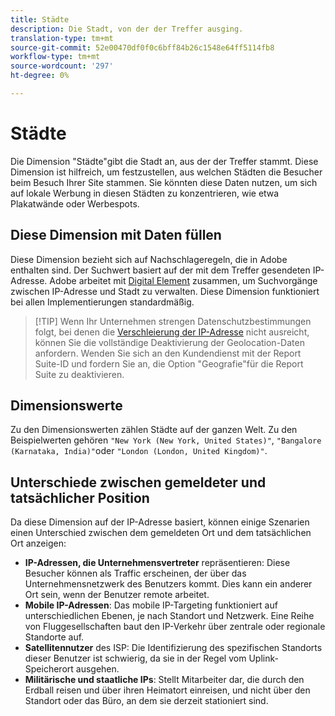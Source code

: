 ```yaml
---
title: Städte
description: Die Stadt, von der der Treffer ausging.
translation-type: tm+mt
source-git-commit: 52e00470df0f0c6bff84b26c1548e64ff5114fb8
workflow-type: tm+mt
source-wordcount: '297'
ht-degree: 0%

---
```



# Städte

Die Dimension &quot;Städte&quot;gibt die Stadt an, aus der der Treffer stammt. Diese Dimension ist hilfreich, um festzustellen, aus welchen Städten die Besucher beim Besuch Ihrer Site stammen. Sie könnten diese Daten nutzen, um sich auf lokale Werbung in diesen Städten zu konzentrieren, wie etwa Plakatwände oder Werbespots.

## Diese Dimension mit Daten füllen

Diese Dimension bezieht sich auf Nachschlageregeln, die in Adobe enthalten sind. Der Suchwert basiert auf der mit dem Treffer gesendeten IP-Adresse. Adobe arbeitet mit [Digital Element](https://www.digitalelement.com/) zusammen, um Suchvorgänge zwischen IP-Adresse und Stadt zu verwalten. Diese Dimension funktioniert bei allen Implementierungen standardmäßig.

> [!TIP] Wenn Ihr Unternehmen strengen Datenschutzbestimmungen folgt, bei denen die [Verschleierung der IP-Adresse](/help/admin/admin/general-acct-settings-admin.md) nicht ausreicht, können Sie die vollständige Deaktivierung der Geolocation-Daten anfordern. Wenden Sie sich an den Kundendienst mit der Report Suite-ID und fordern Sie an, die Option &quot;Geografie&quot;für die Report Suite zu deaktivieren.

## Dimensionswerte

Zu den Dimensionswerten zählen Städte auf der ganzen Welt. Zu den Beispielwerten gehören `"New York (New York, United States)"`, `"Bangalore (Karnataka, India)"`oder `"London (London, United Kingdom)"`.

## Unterschiede zwischen gemeldeter und tatsächlicher Position

Da diese Dimension auf der IP-Adresse basiert, können einige Szenarien einen Unterschied zwischen dem gemeldeten Ort und dem tatsächlichen Ort anzeigen:

* **IP-Adressen, die Unternehmensvertreter** repräsentieren: Diese Besucher können als Traffic erscheinen, der über das Unternehmensnetzwerk des Benutzers kommt. Dies kann ein anderer Ort sein, wenn der Benutzer remote arbeitet.
* **Mobile IP-Adressen**: Das mobile IP-Targeting funktioniert auf unterschiedlichen Ebenen, je nach Standort und Netzwerk. Eine Reihe von Fluggesellschaften baut den IP-Verkehr über zentrale oder regionale Standorte auf.
* **Satellitennutzer** des ISP: Die Identifizierung des spezifischen Standorts dieser Benutzer ist schwierig, da sie in der Regel vom Uplink-Speicherort ausgehen.
* **Militärische und staatliche IPs**: Stellt Mitarbeiter dar, die durch den Erdball reisen und über ihren Heimatort einreisen, und nicht über den Standort oder das Büro, an dem sie derzeit stationiert sind.
